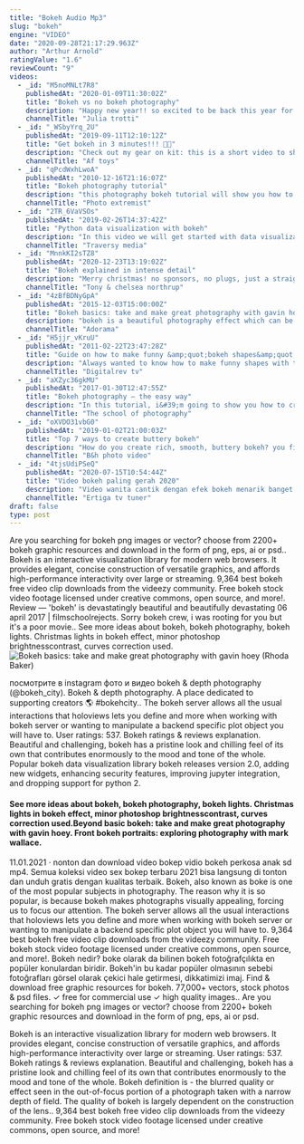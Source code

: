 ```yaml
---
title: "Bokeh Audio Mp3"
slug: "bokeh"
engine: "VIDEO"
date: "2020-09-28T21:17:29.963Z"
author: "Arthur Arnold"
ratingValue: "1.6"
reviewCount: "9"
videos:
  - _id: "M5noMNLt7R8"
    publishedAt: "2020-01-09T11:30:02Z"
    title: "Bokeh vs no bokeh photography"
    description: "Happy new year!! so excited to be back this year for more videos, i hope you guys enjoy this fun behind the scenes :d and yes i know shooting portraits at f16 is"
    channelTitle: "Julia trotti"
  - _id: "_WSbyYrq_2U"
    publishedAt: "2019-09-11T12:10:12Z"
    title: "Get bokeh in 3 minutes!!! 📸✨"
    description: "Check out my gear on kit: this is a short video to show you how to get bokeh in the background. I&#39;m not an expert nor a pro,"
    channelTitle: "Af toys"
  - _id: "qPcdWxhLwoA"
    publishedAt: "2010-12-16T21:16:07Z"
    title: "Bokeh photography tutorial"
    description: "this photography bokeh tutorial will show you how to take a picture with a defocused background using a dslr camera"
    channelTitle: "Photo extremist"
  - _id: "2TR_6VaVSOs"
    publishedAt: "2019-02-26T14:37:42Z"
    title: "Python data visualization with bokeh"
    description: "In this video we will get started with data visualization in python by creating a top horsepower chart using the bokeh library code:"
    channelTitle: "Traversy media"
  - _id: "MnnkKI2sTZ8"
    publishedAt: "2020-12-23T13:19:02Z"
    title: "Bokeh explained in intense detail"
    description: "Merry christmas! no sponsors, no plugs, just a straightforward tutorial telling you everything you need, want, or don&#39;t want to know about camera lens bokeh"
    channelTitle: "Tony & chelsea northrup"
  - _id: "4zBfBDNyGpA"
    publishedAt: "2015-12-03T15:00:00Z"
    title: "Bokeh basics: take and make great photography with gavin hoey"
    description: "bokeh is a beautiful photography effect which can be used to create stunning images once you understand how to create it. Gavin"
    channelTitle: "Adorama"
  - _id: "H5jjr_vKruU"
    publishedAt: "2011-02-22T23:47:28Z"
    title: "Guide on how to make funny &amp;quot;bokeh shapes&amp;quot;"
    description: "Always wanted to know how to make funny shapes with the bokeh balls? for example, heart-shapes, stars or some other less conventional shapes such as"
    channelTitle: "Digitalrev tv"
  - _id: "aXZyc36gkMU"
    publishedAt: "2017-01-30T12:47:55Z"
    title: "Bokeh photography – the easy way"
    description: "In this tutorial, i&#39;m going to show you how to create bokeh photography in a really easy way. The bokeh effect is simply an extreme shallow depth of field (blurry"
    channelTitle: "The school of photography"
  - _id: "oXVDO31vbG0"
    publishedAt: "2019-01-02T21:00:03Z"
    title: "Top 7 ways to create buttery bokeh"
    description: "How do you create rich, smooth, buttery bokeh? you first have to start with a shallow depth of field, of course. Photographer david flores provides 7 tips on how"
    channelTitle: "B&h photo video"
  - _id: "4tjsUdiPSeQ"
    publishedAt: "2020-07-15T10:54:44Z"
    title: "Video bokeh paling gerah 2020"
    description: "Video wanita cantik dengan efek bokeh menarik banget guys #videobokeh #gadiscantik #unikmenarik."
    channelTitle: "Ertiga tv tuner"
draft: false
type: post
---
```


Are you searching for bokeh png images or vector? choose from 2200+ bokeh graphic resources and download in the form of png, eps, ai or psd.. Bokeh is an interactive visualization library for modern web browsers. It provides elegant, concise construction of versatile graphics, and affords high-performance interactivity over large or streaming. 9,364 best bokeh free video clip downloads from the videezy community. Free bokeh stock video footage licensed under creative commons, open source, and more!. Review — &#39;bokeh&#39; is devastatingly beautiful and beautifully devastating 06 april 2017 | filmschoolrejects. Sorry bokeh crew, i was rooting for you but it&#39;s a poor movie.. See more ideas about bokeh, bokeh photography, bokeh lights. Christmas lights in bokeh effect, minor photoshop brightnesscontrast, curves correction used.
![Bokeh basics: take and make great photography with gavin hoey (Rhoda Baker)](https://i.ytimg.com/vi/4zBfBDNyGpA/hqdefault.jpg "Bokeh basics: take and make great photography with gavin hoey (Anne Horton)")

посмотрите в instagram фото и видео bokeh &amp; depth photography (@bokeh_city). Bokeh &amp; depth photography. A place dedicated to supporting creators 🌎 #bokehcity.. The bokeh server allows all the usual interactions that holoviews lets you define and more when working with bokeh server or wanting to manipulate a backend specific plot object you will have to. User ratings: 537. Bokeh ratings &amp; reviews explanation. Beautiful and challenging, bokeh has a pristine look and chilling feel of its own that contributes enormously to the mood and tone of the whole. Popular bokeh data visualization library bokeh releases version 2.0, adding new widgets, enhancing security features, improving jupyter integration, and dropping support for python 2.
<!--inArticleAds-->

<!--galleryOne-->

#### See more ideas about bokeh, bokeh photography, bokeh lights. Christmas lights in bokeh effect, minor photoshop brightnesscontrast, curves correction used.Beyond basic bokeh: take and make great photography with gavin hoey. Front bokeh portraits: exploring photography with mark wallace.
<!--inArticleAds-->

<!--galleryTwo-->

11.01.2021 · nonton dan download video bokep vidio bokeh perkosa anak sd mp4. Semua koleksi video sex bokep terbaru 2021 bisa langsung di tonton dan unduh gratis dengan kualitas terbaik. Bokeh, also known as boke is one of the most popular subjects in photography. The reason why it is so popular, is because bokeh makes photographs visually appealing, forcing us to focus our attention. The bokeh server allows all the usual interactions that holoviews lets you define and more when working with bokeh server or wanting to manipulate a backend specific plot object you will have to. 9,364 best bokeh free video clip downloads from the videezy community. Free bokeh stock video footage licensed under creative commons, open source, and more!. Bokeh nedir? boke olarak da bilinen bokeh fotoğrafçılıkta en popüler konulardan biridir. Bokeh&#39;in bu kadar popüler olmasının sebebi fotoğrafları görsel olarak çekici hale getirmesi, dikkatimizi imaj. Find &amp; download free graphic resources for bokeh. 77,000+ vectors, stock photos &amp; psd files. ✓ free for commercial use ✓ high quality images.. Are you searching for bokeh png images or vector? choose from 2200+ bokeh graphic resources and download in the form of png, eps, ai or psd.
<!--galleryThree-->

Bokeh is an interactive visualization library for modern web browsers. It provides elegant, concise construction of versatile graphics, and affords high-performance interactivity over large or streaming. User ratings: 537. Bokeh ratings &amp; reviews explanation. Beautiful and challenging, bokeh has a pristine look and chilling feel of its own that contributes enormously to the mood and tone of the whole. Bokeh definition is - the blurred quality or effect seen in the out-of-focus portion of a photograph taken with a narrow depth of field. The quality of bokeh is largely dependent on the construction of the lens.. 9,364 best bokeh free video clip downloads from the videezy community. Free bokeh stock video footage licensed under creative commons, open source, and more!